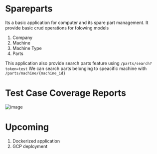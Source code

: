 # Spareparts
Its a basic application for computer and its spare part management.
It provide basic crud operations for folowing models
  1. Company
  2. Machine
  3. Machine Type
  4. Parts
  
This application also provide search parts feature using `/parts/search?token=test`
We can search parts belonging to speacific machine with `/parts/machine/{machine_id}`


# Test Case Coverage Reports
![image](https://user-images.githubusercontent.com/22569405/186851466-67c45090-03fd-4599-9cdc-48276da1823a.png)

# Upcoming 
  1. Dockerized application
  2. GCP deployment
